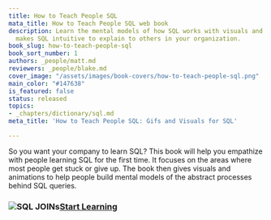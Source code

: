 ```yaml
---
title: How to Teach People SQL
mata_title: How to Teach People SQL web book
description: Learn the mental models of how SQL works with visuals and gifs. This
  makes SQL intuitive to explain to others in your organization.
book_slug: how-to-teach-people-sql
book_sort_number: 1
authors: _people/matt.md
reviewers: _people/blake.md
cover_image: "/assets/images/book-covers/how-to-teach-people-sql.png"
main_color: "#147638"
is_featured: false
status: released
topics:
- _chapters/dictionary/sql.md
meta_title: 'How to Teach People SQL: Gifs and Visuals for SQL'

---
```

So you want your company to learn SQL?
This book will help you empathize with people learning SQL for the first time. It focuses on the areas where most people get stuck or give up. The book then gives visuals and animations to help people build mental models of the abstract processes behind SQL queries.

### ![SQL JOINs](https://dataschool.com/assets/images/how-to-teach-people-sql/sqlJoins/sqlJoins_7.png)[Start Learning](https://dataschool.com/how-to-teach-people-sql/sql-join-types-explained-visually/)